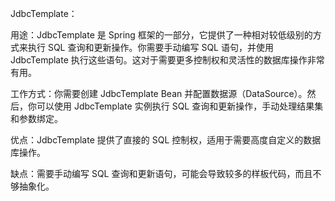 JdbcTemplate：

用途：JdbcTemplate 是 Spring 框架的一部分，它提供了一种相对较低级别的方式来执行 SQL 查询和更新操作。你需要手动编写 SQL 语句，并使用 JdbcTemplate 执行这些语句。这对于需要更多控制权和灵活性的数据库操作非常有用。

工作方式：你需要创建 JdbcTemplate Bean 并配置数据源（DataSource）。然后，你可以使用 JdbcTemplate 实例执行 SQL 查询和更新操作，手动处理结果集和参数绑定。

优点：JdbcTemplate 提供了直接的 SQL 控制权，适用于需要高度自定义的数据库操作。

缺点：需要手动编写 SQL 查询和更新语句，可能会导致较多的样板代码，而且不够抽象化。